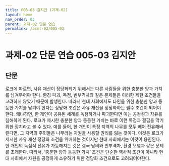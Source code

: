 ```yaml
---
title: 005-03 김지안 (과제-02)
layout: home
nav_order: 03
parent: 과제-02 단문 연습
permalink: /asmt-02/005-03
---
```


# 과제-02 단문 연습 005-03 김지안 

## 단문

로크에 따르면, 사유 재산이 정당화되기 위해서는 다른 사람들을 위한 충분한 양과 가치를 남겨두어야 한다. 환경 파괴, 독점, 빈부격차와 같은 문제들은 이러한 제한 조건들을 고려하지 않았기 때문에 발생한다. 따라서 현대 사회에서도 타인을 위한 충분한 양과 동등한 가치를 남겨야 한다는 정당화 조건은 사유 재산을 정당화하는 필수 조건이 되어야 한다. 왜냐하면, 한 개인이 공유된 세계를 독점하거나 파괴한다면 이는 공정성과 자유를 침해하게 된다. 로크가 제시한 충분한 양과 동등한 가치는 바로 이런 독점과 결핍을 막기 위한 장치라고 볼 수 있다. 예를 들어, 한 개인이 특정 지역의 나무를 모두 베어 전유해버린다면, 그 지역의 주민들은 나무라는 자원을 사용할 권리를 잃는 것이다. 이것은 로크가 제시한 사유 재산 정당화 조건을 위배하는 것이지만 현대 사회에서는 이것이 용인된다. 한 개인의 독점적 전유가 가능해지는 것은 결국 낭비와 빈부격차, 환경 오염과 같은 문제를 초래한다. 따라서, ‘충분한 양과 동등한 가치’ 조건은 단순한 역사적 조건이 아니라 현대 사회에서 자원을 공정하게 소유하기 위한 정당화 조건으로도 고려되어야한다.
